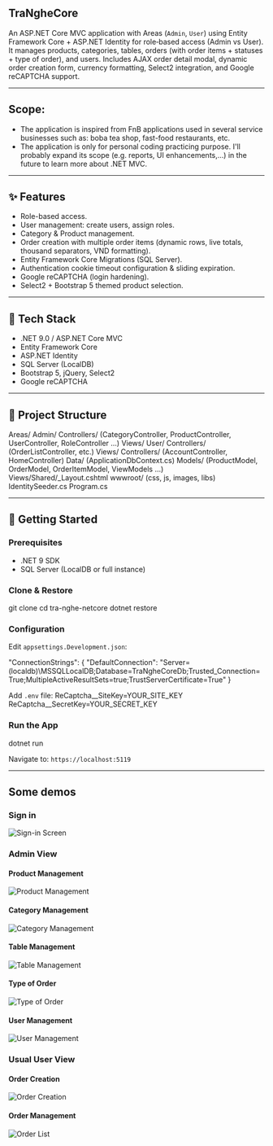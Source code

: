 ## TraNgheCore

An ASP.NET Core MVC application with Areas (`Admin`, `User`) using Entity Framework Core + ASP.NET Identity for role‑based access (Admin vs User). It manages products, categories, tables, orders (with order items + statuses + type of order), and users. Includes AJAX order detail modal, dynamic order creation form, currency formatting, Select2 integration, and Google reCAPTCHA support.

---
## Scope:

- The application is inspired from FnB applications used in several service businesses such as: boba tea shop, fast-food restaurants, etc.
- The application is only for personal coding practicing purpose. I'll probably expand its scope (e.g. reports, UI enhancements,...) in the future to learn more about .NET MVC.

---
## ✨ Features
- Role-based access.
- User management: create users, assign roles.
- Category & Product management.
- Order creation with multiple order items (dynamic rows, live totals, thousand separators, VND formatting).
- Entity Framework Core Migrations (SQL Server).
- Authentication cookie timeout configuration & sliding expiration.
- Google reCAPTCHA (login hardening).
- Select2 + Bootstrap 5 themed product selection.

---
## 🧱 Tech Stack
- .NET 9.0 / ASP.NET Core MVC
- Entity Framework Core
- ASP.NET Identity
- SQL Server (LocalDB)
- Bootstrap 5, jQuery, Select2
- Google reCAPTCHA

---
## 📁 Project Structure

Areas/
	Admin/
		Controllers/ (CategoryController, ProductController, UserController, RoleController ...)
		Views/
	User/
		Controllers/ (OrderListController, etc.)
		Views/
Controllers/ (AccountController, HomeController)
Data/ (ApplicationDbContext.cs)
Models/ (ProductModel, OrderModel, OrderItemModel, ViewModels ...)
Views/Shared/_Layout.cshtml
wwwroot/ (css, js, images, libs)
IdentitySeeder.cs
Program.cs



---
## 🚀 Getting Started
### Prerequisites
- .NET 9 SDK
- SQL Server (LocalDB or full instance)

### Clone & Restore

git clone <your-repo-url>
cd tra-nghe-netcore
dotnet restore


### Configuration
Edit `appsettings.Development.json`:

"ConnectionStrings": {
	"DefaultConnection": "Server=(localdb)\\MSSQLLocalDB;Database=TraNgheCoreDb;Trusted_Connection=True;MultipleActiveResultSets=true;TrustServerCertificate=True"
}

Add `.env` file:
ReCaptcha__SiteKey=YOUR_SITE_KEY
ReCaptcha__SecretKey=YOUR_SECRET_KEY

### Run the App

dotnet run

Navigate to: `https://localhost:5119`

---

## Some demos

### Sign in
![Sign-in Screen](./wwwroot/images/image.png)

### Admin View

#### Product Management
![Product Management](./wwwroot/images/image-1.png)

#### Category Management
![Category Management](./wwwroot/images/image-2.png)

#### Table Management
![Table Management](./wwwroot/images/image-3.png)

#### Type of Order
![Type of Order](./wwwroot/images/image-4.png)

#### User Management
![User Management](./wwwroot/images/image-5.png)

### Usual User View

#### Order Creation
![Order Creation](./wwwroot/images/image-7.png)

#### Order Management
![Order List](./wwwroot/images/image-8.png)


